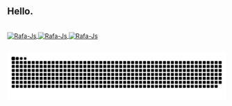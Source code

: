 ## Hello.
 <div>
  <a href="https://github.com/rafaelsantosr1">
</div>
<div style="display: inline_block"><br>
  <img align="center" alt="Rafa-Js" height="20" width="30" src="https://img.shields.io/badge/-Linux-05122A?style=flat&logo=linux&logoColor=white">
  <img align="center" alt="Rafa-Js" height="20" width="30" src="https://img.shields.io/badge/-Docker-05122A?style=flat&logo=docker">
  <img align="center" alt="Rafa-Js" height="20" width="30" src="https://img.shields.io/badge/-Python-05122A?style=flat&logo=python">
</div> 
 
  ## 
 
<div> 

  ![Snake animation](https://github.com/rafaelsantosr1/rafaelsantosr1/blob/output/github-contribution-grid-snake.svg)
 
</div>
